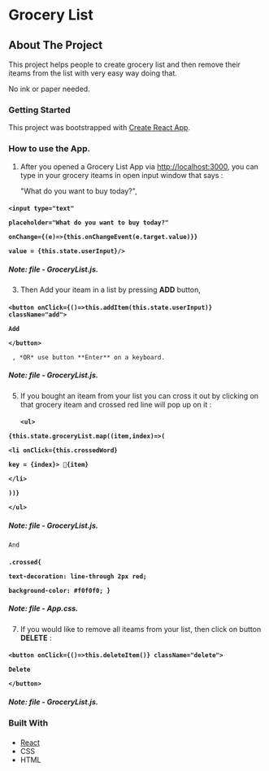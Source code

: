<!-- NAME OF THE PROJECT -->
   # Grocery List
   
   <!-- ABOUT THE PROJECT -->
   ## About The Project

This project helps people to create grocery list and then remove their iteams from the list with very easy way doing that. 

No ink or paper needed.

### Getting Started

This project was bootstrapped with [Create React App](https://github.com/facebook/create-react-app).

### How to use the App.

1. After you opened a Grocery List App via [http://localhost:3000](http://localhost:3000), you can type in your grocery iteams in open input window that says :

   "What do you want to buy today?",
   ####
 **```
      <input type="text"
      ```**
   
   **```
      placeholder="What do you want to buy today?"
      ```**

 **```
      onChange={(e)=>{this.onChangeEvent(e.target.value)}}
      ```**

 **```
      value = {this.state.userInput}/>
       ```**
       
 ##### **Note: file - GroceryList.js.**

3. Then Add your iteam in a list by pressing **ADD** button,
   ####
 **```
       <button onClick={()=>this.addItem(this.state.userInput)} className="add">
      ```**

 **```
       Add
     ```**
     
 **```
       </button>
       ```** 
   
     , *OR* use button **Enter** on a keyboard.
   
   #####     **Note: file - GroceryList.js.**

 5. If you bought an iteam from your list you can cross it out by clicking on that grocery iteam and crossed red line will pop up on it :
    ####
    **```
           <ul>
           ```**

 **```
                {this.state.groceryList.map((item,index)=>(
    ```**
    
 **```
                    <li onClick={this.crossedWord}
     ```**
     
   **```
                     key = {index}> 💎{item}
    ```**
    
 **```
                     </li>
    ```**
    
 **```
                ))}
    ```**
    
 **```
            </ul>
            ```**
            
   ##### **Note: file - GroceryList.js.**
   
    And
    
 ####
 **```
            .crossed{
            ```**

   **```
             text-decoration: line-through 2px red;
              ```**
              
 **```
             background-color: #f0f0f0;
              }
             ```**
             
   ##### **Note: file - App.css.**
    
 7. If you would like to remove all iteams from your list, then click on button **DELETE** :
       ####
 **```
        <button onClick={()=>this.deleteItem()} className="delete">
       ```**
       
   **```
                    Delete
                    ```**
                    
 **```
                </button>
                ```**
                
 ##### **Note: file - GroceryList.js.**
       
  

### Built With

  #### 
   * [React](https://react.dev/)
   * CSS
   * HTML
 





